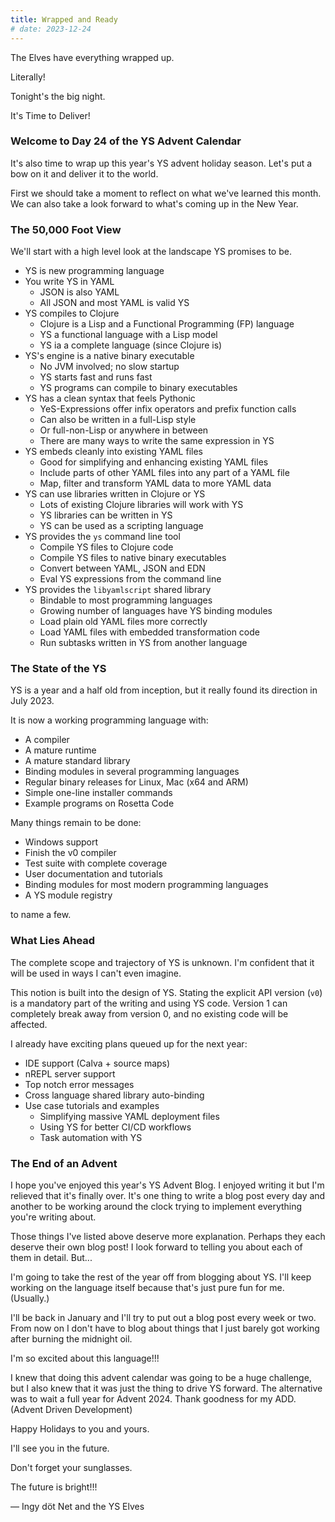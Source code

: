 ```yaml
---
title: Wrapped and Ready
# date: 2023-12-24
---
```


The Elves have everything wrapped up.

Literally!

Tonight's the big night.

It's Time to Deliver!


### Welcome to Day 24 of the YS Advent Calendar

It's also time to wrap up this year's YS advent holiday season.
Let's put a bow on it and deliver it to the world.

First we should take a moment to reflect on what we've learned this month.
We can also take a look forward to what's coming up in the New Year.


### The 50,000 Foot View

We'll start with a high level look at the landscape YS promises to be.

* YS is new programming language
* You write YS in YAML
  * JSON is also YAML
  * All JSON and most YAML is valid YS
* YS compiles to Clojure
  * Clojure is a Lisp and a Functional Programming (FP) language
  * YS a functional language with a Lisp model
  * YS ia a complete language (since Clojure is)
* YS's engine is a native binary executable
  * No JVM involved; no slow startup
  * YS starts fast and runs fast
  * YS programs can compile to binary executables
* YS has a clean syntax that feels Pythonic
  * YeS-Expressions offer infix operators and prefix function calls
  * Can also be written in a full-Lisp style
  * Or full-non-Lisp or anywhere in between
  * There are many ways to write the same expression in YS
* YS embeds cleanly into existing YAML files
  * Good for simplifying and enhancing existing YAML files
  * Include parts of other YAML files into any part of a YAML file
  * Map, filter and transform YAML data to more YAML data
* YS can use libraries written in Clojure or YS
  * Lots of existing Clojure libraries will work with YS
  * YS libraries can be written in YS
  * YS can be used as a scripting language
* YS provides the `ys` command line tool
  * Compile YS files to Clojure code
  * Compile YS files to native binary executables
  * Convert between YAML, JSON and EDN
  * Eval YS expressions from the command line
* YS provides the `libyamlscript` shared library
  * Bindable to most programming languages
  * Growing number of languages have YS binding modules
  * Load plain old YAML files more correctly
  * Load YAML files with embedded transformation code
  * Run subtasks written in YS from another language


### The State of the YS

YS is a year and a half old from inception, but it really found its
direction in July 2023.

It is now a working programming language with:

* A compiler
* A mature runtime
* A mature standard library
* Binding modules in several programming languages
* Regular binary releases for Linux, Mac (x64 and ARM)
* Simple one-line installer commands
* Example programs on Rosetta Code

Many things remain to be done:

* Windows support
* Finish the v0 compiler
* Test suite with complete coverage
* User documentation and tutorials
* Binding modules for most modern programming languages
* A YS module registry

to name a few.


### What Lies Ahead

The complete scope and trajectory of YS is unknown.
I'm confident that it will be used in ways I can't even imagine.

This notion is built into the design of YS.
Stating the explicit API version (`v0`) is a mandatory part of the writing and
using YS code.
Version 1 can completely break away from version 0, and no existing code will
be affected.

I already have exciting plans queued up for the next year:

* IDE support (Calva + source maps)
* nREPL server support
* Top notch error messages
* Cross language shared library auto-binding
* Use case tutorials and examples
  * Simplifying massive YAML deployment files
  * Using YS for better CI/CD workflows
  * Task automation with YS


### The End of an Advent

I hope you've enjoyed this year's YS Advent Blog.
I enjoyed writing it but I'm relieved that it's finally over.
It's one thing to write a blog post every day and another to be working around
the clock trying to implement everything you're writing about.

Those things I've listed above deserve more explanation.
Perhaps they each deserve their own blog post!
I look forward to telling you about each of them in detail.
But...

I'm going to take the rest of the year off from blogging about YS.
I'll keep working on the language itself because that's just pure fun for me.
(Usually.)

I'll be back in January and I'll try to put out a blog post every week or two.
From now on I don't have to blog about things that I just barely got working
after burning the midnight oil.

I'm so excited about this language!!!

I knew that doing this advent calendar was going to be a huge challenge, but I
also knew that it was just the thing to drive YS forward.
The alternative was to wait a full year for Advent 2024.
Thank goodness for my ADD. (Advent Driven Development)

Happy Holidays to you and yours.

I'll see you in the future.

Don't forget your sunglasses.

The future is bright!!!

— Ingy döt Net and the YS Elves

